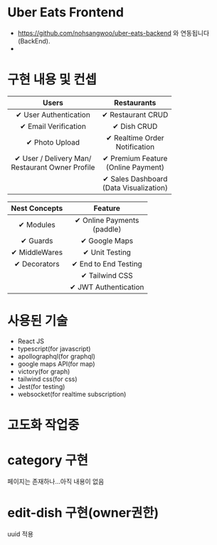 <div>
  
# Uber Eats Frontend
- https://github.com/nohsangwoo/uber-eats-backend 와 연동됩니다(BackEnd).
- 
</div>



# 구현 내용 및 컨셉

|                        Users                        	|                Restaurants                	|
|:---------------------------------------------------:	|:-----------------------------------------:	|
| ✔ User Authentication                               	| ✔ Restaurant CRUD                         	|
| ✔ Email Verification                                	| ✔ Dish CRUD                               	|
| ✔ Photo Upload                                      	| ✔ Realtime Order<br>Notification          	|
| ✔ User / Delivery Man/ <br>Restaurant Owner Profile 	| ✔ Premium Feature<br>(Online Payment)     	|
|                                                     	| ✔ Sales Dashboard<br>(Data Visualization) 	|


| Nest Concepts 	|            Feature            	|
|:-------------:	|:-----------------------------:	|
| ✔ Modules     	| ✔ Online Payments<br>(paddle) 	|
| ✔ Guards      	| ✔ Google Maps                 	|
| ✔ MiddleWares 	| ✔ Unit Testing                	|
| ✔ Decorators  	| ✔ End to End Testing          	|
|               	| ✔ Tailwind CSS                	|
|               	| ✔ JWT Authentication          	|



# 사용된 기술
- React JS
- typescript(for javascript)
- apollographql(for graphql)
- google maps API(for map)
- victory(for graph)
- tailwind css(for css)
- Jest(for testing)
- websocket(for realtime subscription)

# 고도화 작업중

# category 구현

페이지는 존재하나...아직 내용이 없음

# edit-dish 구현(owner권한)

uuid 적용
